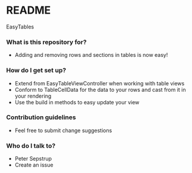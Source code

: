 # README #

EasyTables

### What is this repository for? ###

* Adding and removing rows and sections in tables is now easy!

### How do I get set up? ###

* Extend from EasyTableViewController when working with table views
* Conform to TableCellData for the data to your rows and cast from it in your rendering
* Use the build in methods to easy update your view

### Contribution guidelines ###

* Feel free to submit change suggestions

### Who do I talk to? ###

* Peter Sepstrup
* Create an issue
